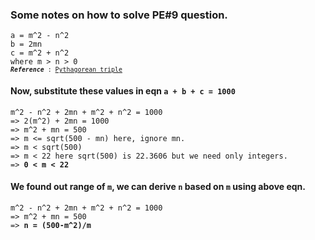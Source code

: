 ### Some notes on how to solve PE#9 question.

<pre><code>a = m^2 - n^2
b = 2mn
c = m^2 + n^2
where m > n > 0
<sub><b><i>Reference</i></b> : <a href=https://en.wikipedia.org/wiki/Pythagorean_triple>Pythagorean triple</a></sub></code></pre>

#### Now, substitute these values in eqn `a + b + c = 1000`

<pre><code>m^2 - n^2 + 2mn + m^2 + n^2 = 1000
=> 2(m^2) + 2mn = 1000
=> m^2 + mn = 500
=> m <= sqrt(500 - mn) here, ignore mn.
=> m < sqrt(500)
=> m < 22 here sqrt(500) is 22.3606 but we need only integers.
=> <b>0 < m < 22</b></code></pre>

#### We found out range of `m`, we can derive `n` based on `m` using above eqn.

<pre><code>m^2 - n^2 + 2mn + m^2 + n^2 = 1000
=> m^2 + mn = 500
=> <b>n = (500-m^2)/m</b></code></pre>

